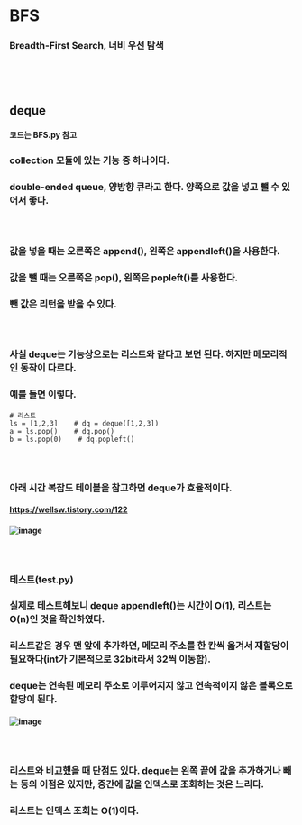 # BFS
### Breadth-First Search, 너비 우선 탐색
### <br/><br/>

## deque
#### 코드는 BFS.py 참고
### collection 모듈에 있는 기능 중 하나이다.
### double-ended queue, 양방향 큐라고 한다. 양쪽으로 값을 넣고 뺄 수 있어서 좋다.
### <br/>

### 값을 넣을 때는 오른쪽은 append(), 왼쪽은 appendleft()을 사용한다.
### 값을 뺄 때는 오른쪽은 pop(), 왼쪽은 popleft()를 사용한다.
### 뺀 값은 리턴을 받을 수 있다.
### <br/>

### 사실 deque는 기능상으로는 리스트와 같다고 보면 된다. 하지만 메모리적인 동작이 다르다.
### 예를 들면 이렇다.
```
# 리스트
ls = [1,2,3]    # dq = deque([1,2,3])
a = ls.pop()    # dq.pop()
b = ls.pop(0)    # dq.popleft()

```
### <br/>

### 아래 시간 복잡도 테이블을 참고하면 deque가 효율적이다.
#### https://wellsw.tistory.com/122
#### ![image](https://github.com/user-attachments/assets/b7630c52-46ab-4449-af25-01a911e5baef)
### <br/>

### 테스트(test.py)
### 실제로 테스트해보니 deque appendleft()는 시간이 O(1), 리스트는 O(n)인 것을 확인하였다.
### 리스트같은 경우 맨 앞에 추가하면, 메모리 주소를 한 칸씩 옮겨서 재할당이 필요하다(int가 기본적으로 32bit라서 32씩 이동함).
### deque는 연속된 메모리 주소로 이루어지지 않고 연속적이지 않은 블록으로 할당이 된다.
#### ![image](https://github.com/user-attachments/assets/7ba904b3-8049-4b3d-a83b-0525f7294098)
### <br/>

### 리스트와 비교했을 때 단점도 있다. deque는 왼쪽 끝에 값을 추가하거나 빼는 등의 이점은 있지만, 중간에 값을 인덱스로 조회하는 것은 느리다.
### 리스트는 인덱스 조회는 O(1)이다.
### <br/><br/><br/>

## 

